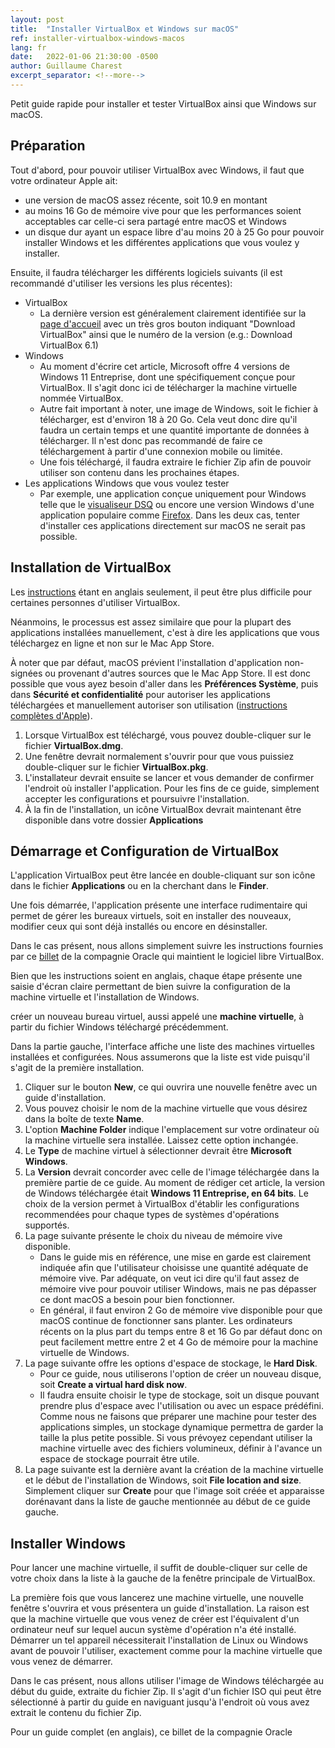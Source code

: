 ```yaml
---
layout: post
title:  "Installer VirtualBox et Windows sur macOS"
ref: installer-virtualbox-windows-macos
lang: fr
date:   2022-01-06 21:30:00 -0500
author: Guillaume Charest
excerpt_separator: <!--more-->
---
```

Petit guide rapide pour installer et tester VirtualBox ainsi que Windows sur macOS.
<!--more-->

## Préparation

Tout d'abord, pour pouvoir utiliser VirtualBox avec Windows, il faut que votre ordinateur Apple ait:

- une version de macOS assez récente, soit 10.9 en montant
- au moins 16 Go de mémoire vive pour que les performances soient acceptables car celle-ci sera partagé entre macOS et Windows
- un disque dur ayant un espace libre d'au moins 20 à 25 Go pour pouvoir installer Windows et les différentes applications que vous voulez y installer.

Ensuite, il faudra télécharger les différents logiciels suivants (il est recommandé d'utiliser les versions les plus récentes):

- VirtualBox
  - La dernière version est généralement clairement identifiée sur la [page d'accueil](https://www.virtualbox.org/) avec un très gros bouton indiquant "Download VirtualBox" ainsi que le numéro de la version (e.g.: Download VirtualBox 6.1)
- Windows
  - Au moment d'écrire cet article, Microsoft offre 4 versions de Windows 11 Entreprise, dont une spécifiquement conçue pour VirtualBox.
  Il s'agit donc ici de télécharger la machine virtuelle nommée VirtualBox.
  - Autre fait important à noter, une image de Windows, soit le fichier à télécharger, est d'environ 18 à 20 Go. Cela veut donc dire qu'il faudra un certain temps et une quantité importante de données à télécharger.
  Il n'est donc pas recommandé de faire ce téléchargement à partir d'une connexion mobile ou limitée.
  - Une fois téléchargé, il faudra extraire le fichier Zip afin de pouvoir utiliser son contenu dans les prochaines étapes.
- Les applications Windows que vous voulez tester
  - Par exemple, une application conçue uniquement pour Windows telle que le [visualiseur DSQ](https://www.ti.msss.gouv.qc.ca/dsq-documents-de-soutien/UtilitaireDSQ.aspx) ou encore une version Windows d'une application populaire comme [Firefox](https://www.mozilla.org/fr/firefox/windows/).
  Dans les deux cas, tenter d'installer ces applications directement sur macOS ne serait pas possible.

## Installation de VirtualBox

Les [instructions](https://www.virtualbox.org/manual/ch02.html#installation-mac) étant en anglais seulement, il peut être plus difficile pour certaines personnes d'utiliser VirtualBox.

Néanmoins, le processus est assez similaire que pour la plupart des applications installées manuellement, c'est à dire les applications que vous téléchargez en ligne et non sur le Mac App Store.

À noter que par défaut, macOS prévient l'installation d'application non-signées ou provenant d'autres sources que le Mac App Store.
Il est donc possible que vous ayez besoin d'aller dans les **Préférences Système**, puis dans **Sécurité et confidentialité** pour autoriser les applications téléchargées et manuellement autoriser son utilisation ([instructions complètes d'Apple](https://support.apple.com/fr-ca/HT202491)).

1. Lorsque VirtualBox est téléchargé, vous pouvez double-cliquer sur le fichier **VirtualBox.dmg**.
2. Une fenêtre devrait normalement s'ouvrir pour que vous puissiez double-cliquer sur le fichier **VirtualBox.pkg**.
3. L'installateur devrait ensuite se lancer et vous demander de confirmer l'endroit où installer l'application.
Pour les fins de ce guide, simplement accepter les configurations et poursuivre l'installation.
4. À la fin de l'installation, un icône VirtualBox devrait maintenant être disponible dans votre dossier **Applications**

## Démarrage et Configuration de VirtualBox

L'application VirtualBox peut être lancée en double-cliquant sur son icône dans le fichier **Applications** ou en la cherchant dans le **Finder**.

Une fois démarrée, l'application présente une interface rudimentaire qui permet de gérer les bureaux virtuels, soit en installer des nouveaux, modifier ceux qui sont déjà installés ou encore en désinstaller.

Dans le cas présent, nous allons simplement suivre les instructions fournies par ce [billet](https://blogs.oracle.com/virtualization/post/install-microsoft-windows-11-on-virtualbox) de la compagnie Oracle qui maintient le logiciel libre VirtualBox. 

Bien que les instructions soient en anglais, chaque étape présente une saisie d'écran claire permettant de bien suivre la configuration de la machine virtuelle et l'installation de Windows.

créer un nouveau bureau virtuel, aussi appelé une **machine virtuelle**, à partir du fichier Windows téléchargé précédemment.

Dans la partie gauche, l'interface affiche une liste des machines virtuelles installées et configurées.
Nous assumerons que la liste est vide puisqu'il s'agit de la première installation.

1. Cliquer sur le bouton **New**, ce qui ouvrira une nouvelle fenêtre avec un guide d'installation.
2. Vous pouvez choisir le nom de la machine virtuelle que vous désirez dans la boîte de texte **Name**.
3. L'option **Machine Folder** indique l'emplacement sur votre ordinateur où la machine virtuelle sera installée.
Laissez cette option inchangée.
4. Le **Type** de machine virtuel à sélectionner devrait être **Microsoft Windows**.
5. La **Version** devrait concorder avec celle de l'image téléchargée dans la première partie de ce guide.
Au moment de rédiger cet article, la version de Windows téléchargée était **Windows 11 Entreprise, en 64 bits**.
Le choix de la version permet à VirtualBox d'établir les configurations recommendées pour chaque types de systèmes d'opérations supportés.
6. La page suivante présente le choix du niveau de mémoire vive disponible.
   - Dans le guide mis en référence, une mise en garde est clairement indiquée afin que l'utilisateur choisisse une quantité adéquate de mémoire vive.
  Par adéquate, on veut ici dire qu'il faut assez de mémoire vive pour pouvoir utiliser Windows, mais ne pas dépasser ce dont macOS a besoin pour bien fonctionner.
   - En général, il faut environ 2 Go de mémoire vive disponible pour que macOS continue de fonctionner sans planter.
  Les ordinateurs récents on la plus part du temps entre 8 et 16 Go par défaut donc on peut facilement mettre entre 2 et 4 Go de mémoire pour la machine virtuelle de Windows.
7. La page suivante offre les options d'espace de stockage, le **Hard Disk**.
     - Pour ce guide, nous utiliserons l'option de créer un nouveau disque, soit **Create a virtual hard disk now**.
     - Il faudra ensuite choisir le type de stockage, soit un disque pouvant prendre plus d'espace avec l'utilisation ou avec un espace prédéfini.
     Comme nous ne faisons que préparer une machine pour tester des applications simples, un stockage dynamique permettra de garder la taille la plus petite possible.
     Si vous prévoyez cependant utiliser la machine virtuelle avec des fichiers volumineux, définir à l'avance un espace de stockage pourrait être utile.
8. La page suivante est la dernière avant la création de la machine virtuelle et le début de l'installation de Windows, soit **File location and size**.
Simplement cliquer sur **Create** pour que l'image soit créée et apparaisse dorénavant dans la liste de gauche mentionnée au début de ce guide gauche.

## Installer Windows

Pour lancer une machine virtuelle, il suffit de double-cliquer sur celle de votre choix dans la liste à la gauche de la fenêtre principale de VirtualBox.

La première fois que vous lancerez une machine virtuelle, une nouvelle fenêtre s'ouvrira et vous présentera un guide d'installation.
La raison est que la machine virtuelle que vous venez de créer est l'équivalent d'un ordinateur neuf sur lequel aucun système d'opération n'a été installé.
Démarrer un tel appareil nécessiterait l'installation de Linux ou Windows avant de pouvoir l'utiliser, exactement comme pour la machine virtuelle que vous venez de démarrer.

Dans le cas présent, nous allons utiliser l'image de Windows téléchargée au début du guide, extraite du fichier Zip.
Il s'agit d'un fichier ISO qui peut être sélectionné à partir du guide en naviguant jusqu'à l'endroit où vous avez extrait le contenu du fichier Zip.

Pour un guide complet (en anglais), ce billet de la compagnie Oracle

